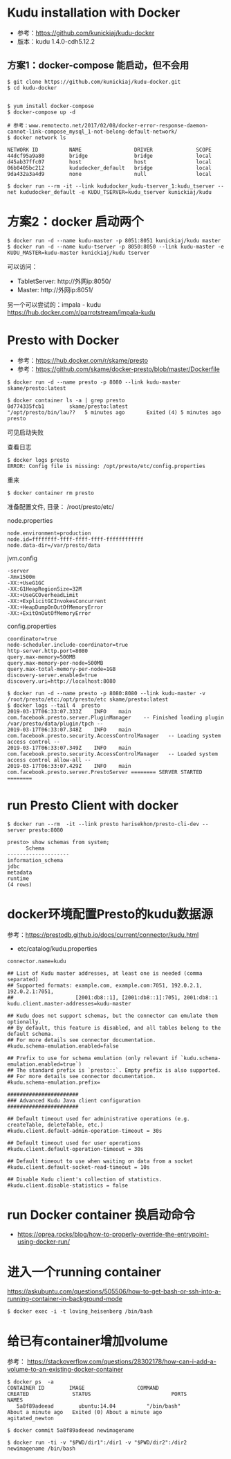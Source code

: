 # Kudu installation with Docker

  * 参考：https://github.com/kunickiaj/kudu-docker
  * 版本：kudu 1.4.0-cdh5.12.2
  
  ## 方案1：docker-compose 能启动，但不会用
  ```shell
  $ git clone https://github.com/kunickiaj/kudu-docker.git
  $ cd kudu-docker
  
  
  $ yum install docker-compose
  $ docker-compose up -d
  
  # 参考：www.remotecto.net/2017/02/08/docker-error-response-daemon-cannot-link-compose_mysql_1-not-belong-default-network/
  $ docker network ls
  
  NETWORK ID          NAME                 DRIVER              SCOPE
44dcf95a9a80        bridge               bridge              local
d45ab37ffc07        host                 host                local
06b0405bc212        kududocker_default   bridge              local
9da432a3a4d9        none                 null                local

  $ docker run --rm -it --link kududocker_kudu-tserver_1:kudu_tserver --net kududocker_default -e KUDU_TSERVER=kudu_tserver kunickiaj/kudu 
  ```
  # 方案2：docker 启动两个
  
  ```shell
  $ docker run -d --name kudu-master -p 8051:8051 kunickiaj/kudu master
  $ docker run -d --name kudu-tserver -p 8050:8050 --link kudu-master -e KUDU_MASTER=kudu-master kunickiaj/kudu tserver
  ```
  
  可以访问： 
   * TabletServer: http://外网ip:8050/
   * Master:  http://外网ip:8051/
 
 
 另一个可以尝试的：impala - kudu
 https://hub.docker.com/r/parrotstream/impala-kudu



# Presto with Docker
* 参考：https://hub.docker.com/r/skame/presto
* 参考：https://github.com/skame/docker-presto/blob/master/Dockerfile

 ```shell
 $ docker run -d --name presto -p 8080 --link kudu-master skame/presto:latest
 ```
 
 ```shell
 $ docker container ls -a | grep presto
0d774335fcb1        skame/presto:latest             "/opt/presto/bin/lau??   5 minutes ago       Exited (4) 5 minutes ago                                                       presto
```
 可见启动失败
 
 查看日志
 
 ```shell
 $ docker logs presto
 ERROR: Config file is missing: /opt/presto/etc/config.properties
 ```
 
 重来
 ```shell
 $ docker container rm presto
 ```
 准备配置文件, 目录： /root/presto/etc/
 
 node.properties
 
 ```properties
 node.environment=production
 node.id=ffffffff-ffff-ffff-ffff-ffffffffffff
 node.data-dir=/var/presto/data
 ```
 
 jvm.config
 
 ```properties
 -server
-Xmx1500m
-XX:+UseG1GC
-XX:G1HeapRegionSize=32M
-XX:+UseGCOverheadLimit
-XX:+ExplicitGCInvokesConcurrent
-XX:+HeapDumpOnOutOfMemoryError
-XX:+ExitOnOutOfMemoryError
```
config.properties
```properties
coordinator=true
node-scheduler.include-coordinator=true
http-server.http.port=8080
query.max-memory=500MB
query.max-memory-per-node=500MB
query.max-total-memory-per-node=1GB
discovery-server.enabled=true
discovery.uri=http://localhost:8080
```
 
 ```
 $ docker run -d --name presto -p 8080:8080 --link kudu-master -v /root/presto/etc:/opt/presto/etc skame/presto:latest
 $ docker logs --tail 4  presto
2019-03-17T06:33:07.333Z	INFO	main	com.facebook.presto.server.PluginManager	-- Finished loading plugin /var/presto/data/plugin/tpch --
2019-03-17T06:33:07.348Z	INFO	main	com.facebook.presto.security.AccessControlManager	-- Loading system access control --
2019-03-17T06:33:07.349Z	INFO	main	com.facebook.presto.security.AccessControlManager	-- Loaded system access control allow-all --
2019-03-17T06:33:07.429Z	INFO	main	com.facebook.presto.server.PrestoServer	======== SERVER STARTED ========
 ```
 
 # run Presto Client with docker
 ```
 $ docker run --rm  -it --link presto harisekhon/presto-cli-dev --server presto:8080
 ```
 
 ```
 presto> show schemas from system;
       Schema       
--------------------
 information_schema 
 jdbc               
 metadata           
 runtime            
(4 rows)
```
 
 # docker环境配置Presto的kudu数据源
 参考：https://prestodb.github.io/docs/current/connector/kudu.html
 
 * etc/catalog/kudu.properties 
 ```properties
connector.name=kudu

## List of Kudu master addresses, at least one is needed (comma separated)
## Supported formats: example.com, example.com:7051, 192.0.2.1, 192.0.2.1:7051,
##                    [2001:db8::1], [2001:db8::1]:7051, 2001:db8::1
kudu.client.master-addresses=kudu-master

## Kudu does not support schemas, but the connector can emulate them optionally.
## By default, this feature is disabled, and all tables belong to the default schema.
## For more details see connector documentation.
#kudu.schema-emulation.enabled=false

## Prefix to use for schema emulation (only relevant if `kudu.schema-emulation.enabled=true`)
## The standard prefix is `presto::`. Empty prefix is also supported.
## For more details see connector documentation.
#kudu.schema-emulation.prefix=

#######################
### Advanced Kudu Java client configuration
#######################

## Default timeout used for administrative operations (e.g. createTable, deleteTable, etc.)
#kudu.client.default-admin-operation-timeout = 30s

## Default timeout used for user operations
#kudu.client.default-operation-timeout = 30s

## Default timeout to use when waiting on data from a socket
#kudu.client.default-socket-read-timeout = 10s

## Disable Kudu client's collection of statistics.
#kudu.client.disable-statistics = false
```
 # run Docker container 换启动命令
  * https://oprea.rocks/blog/how-to-properly-override-the-entrypoint-using-docker-run/
  
 
 # 进入一个running container
 https://askubuntu.com/questions/505506/how-to-get-bash-or-ssh-into-a-running-container-in-background-mode
 ```shell
 $ docker exec -i -t loving_heisenberg /bin/bash
 ```
 
 # 给已有container增加volume
 参考： https://stackoverflow.com/questions/28302178/how-can-i-add-a-volume-to-an-existing-docker-container
 
 ```
 $ docker ps  -a
CONTAINER ID        IMAGE                 COMMAND                  CREATED              STATUS                          PORTS               NAMES
    5a8f89adeead        ubuntu:14.04          "/bin/bash"              About a minute ago   Exited (0) About a minute ago                       agitated_newton

$ docker commit 5a8f89adeead newimagename

$ docker run -ti -v "$PWD/dir1":/dir1 -v "$PWD/dir2":/dir2 newimagename /bin/bash
```
 
